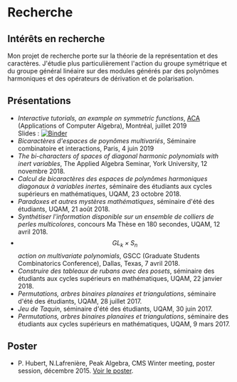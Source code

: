 # Recherche 

## Intérêts en recherche

Mon projet de recherche porte sur la théorie de la représentation et des caractères. 
J'étudie plus particulièrement l'action du groupe symétrique et du groupe général linéaire
sur des modules générés par des polynômes harmoniques et des opérateurs de dérivation et de polarisation. 

## Présentations 

- *Interactive tutorials, an example on symmetric functions*, [ACA](http://aca2019.etsmtl.ca/fr/accueil/) (Applications of Computer Algebra), Montréal, juillet 2019 <br>
Slides : [![Binder](https://mybinder.org/badge_logo.svg)](https://mybinder.org/v2/gh/phubert/ACA2019/master?filepath=ACA2019.ipynb)
- *Bicaractères d'espaces de poynômes multivariés*, Séminaire combinatoire et interactions, Paris, 4 juin 2019
- *The bi-characters of spaces of diagonal harmonic polynomials with inert variables*, The Applied Algebra Seminar, York University, 12 novembre 2018.
- *Calcul de bicaractères des espaces de polynômes harmoniques diagonaux à variables inertes*, séminaire des étudiants aux cycles supérieurs en mathématiques, UQAM, 23 octobre 2018.
- *Paradoxes et autres mystères mathématiques*, séminaire d'été des étudiants, UQAM, 21 août 2018.
- *Synthétiser l'information disponible sur un ensemble de colliers de perles multicolores*, concours Ma Thèse en 180 secondes, UQAM, 12 avril 2018.
- *$$GL_k \times S_n$$ action on multivariate polynomials*, GSCC (Graduate Students Combinatorics Conference), Dallas, Texas, 7 avril 2018.
- *Construire des tableaux de rubans avec des posets*, séminaire des étudiants aux cycles supérieurs en mathématiques, UQAM, 22 janvier 2018.
- *Permutations, arbres binaires planaires et triangulations*, séminaire d'été des étudiants, UQAM, 28 juillet 2017. 
- *Jeu de Taquin*, séminaire d'été des étudiants, UQAM, 30 juin 2017. 
- *Permutations, arbres binaires planaires et triangulations*, séminaire des étudiants aux cycles supérieurs en mathématiques, UQAM, 9 mars 2017.

## Poster 

- P. Hubert, N.Lafrenière, Peak Algebra, CMS Winter meeting, poster session, décembre 2015. [Voir le poster](poster.pdf). 
